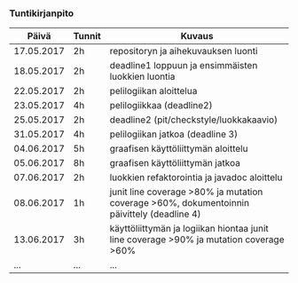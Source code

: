 
### Tuntikirjanpito
Päivä | Tunnit | Kuvaus
--------------- | ----- | ------
17.05.2017 | 2h | repositoryn ja aihekuvauksen luonti
18.05.2017 | 2h | deadline1 loppuun ja ensimmäisten luokkien luontia
22.05.2017 | 2h | pelilogiikan aloittelua
23.05.2017 | 4h | pelilogiikkaa (deadline2)
25.05.2017 | 2h | deadline2 (pit/checkstyle/luokkakaavio)
31.05.2017 | 4h | pelilogiikan jatkoa (deadline 3)
04.06.2017 | 5h | graafisen käyttöliittymän aloittelu
05.06.2017 | 8h | graafisen käyttöliittymän jatkoa
07.06.2017 | 2h | luokkien refaktorointia ja javadoc aloittelu
08.06.2017 | 1h | junit line coverage >80% ja mutation coverage >60%, dokumentoinnin päivittely (deadline 4)
13.06.2017 | 3h | käyttöliittymän ja logiikan hiontaa junit line coverage >90% ja mutation coverage >60%
... | ... | ...
